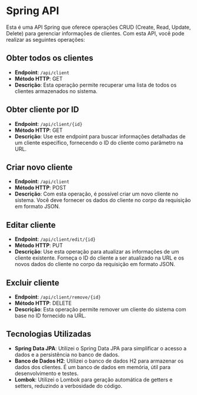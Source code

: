 # Spring API

Esta é uma API Spring que oferece operações CRUD (Create, Read, Update, Delete) para gerenciar informações de clientes. Com esta API, você pode realizar as seguintes operações:

## Obter todos os clientes

- **Endpoint**: `/api/client`
- **Método HTTP**: GET
- **Descrição**: Esta operação permite recuperar uma lista de todos os clientes armazenados no sistema.

## Obter cliente por ID

- **Endpoint**: `/api/client/{id}`
- **Método HTTP**: GET
- **Descrição**: Use este endpoint para buscar informações detalhadas de um cliente específico, fornecendo o ID do cliente como parâmetro na URL.

## Criar novo cliente

- **Endpoint**: `/api/client`
- **Método HTTP**: POST
- **Descrição**: Com esta operação, é possível criar um novo cliente no sistema. Você deve fornecer os dados do cliente no corpo da requisição em formato JSON.

## Editar cliente

- **Endpoint**: `/api/client/edit/{id}`
- **Método HTTP**: PUT
- **Descrição**: Use esta operação para atualizar as informações de um cliente existente. Forneça o ID do cliente a ser atualizado na URL e os novos dados do cliente no corpo da requisição em formato JSON.

## Excluir cliente

- **Endpoint**: `/api/client/remove/{id}`
- **Método HTTP**: DELETE
- **Descrição**: Esta operação permite remover um cliente do sistema com base no ID fornecido na URL.

## Tecnologias Utilizadas

- **Spring Data JPA**: Utilizei o Spring Data JPA para simplificar o acesso a dados e a persistência no banco de dados.
- **Banco de Dados H2**: Utilizei o banco de dados H2 para armazenar os dados dos clientes. É um banco de dados em memória, útil para desenvolvimento e testes.
- **Lombok**: Utilizei o Lombok para geração automática de getters e setters, reduzindo a verbosidade do código.

